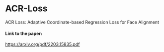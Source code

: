 # ACR-Loss
ACR Loss: Adaptive Coordinate-based Regression Loss for Face Alignment

#### Link to the paper:
https://arxiv.org/pdf/2203.15835.pdf
